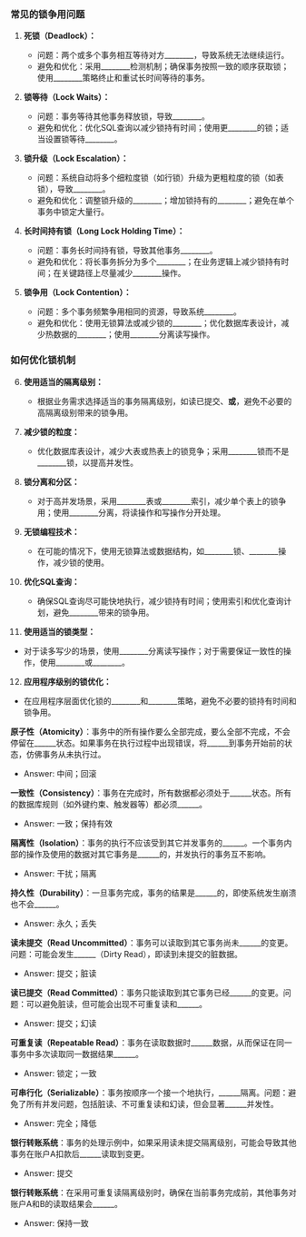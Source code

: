### 常见的锁争用问题

1. **死锁（Deadlock）：**
   - 问题：两个或多个事务相互等待对方________，导致系统无法继续运行。
   - 避免和优化：采用________检测机制；确保事务按照一致的顺序获取锁；使用________策略终止和重试长时间等待的事务。

2. **锁等待（Lock Waits）：**
   - 问题：事务等待其他事务释放锁，导致________。
   - 避免和优化：优化SQL查询以减少锁持有时间；使用更________的锁；适当设置锁等待________。

3. **锁升级（Lock Escalation）：**
   - 问题：系统自动将多个细粒度锁（如行锁）升级为更粗粒度的锁（如表锁），导致________。
   - 避免和优化：调整锁升级的________；增加锁持有的________；避免在单个事务中锁定大量行。

4. **长时间持有锁（Long Lock Holding Time）：**
   - 问题：事务长时间持有锁，导致其他事务________。
   - 避免和优化：将长事务拆分为多个________；在业务逻辑上减少锁持有时间；在关键路径上尽量减少________操作。

5. **锁争用（Lock Contention）：**
   - 问题：多个事务频繁争用相同的资源，导致系统________。
   - 避免和优化：使用无锁算法或减少锁的________；优化数据库表设计，减少热数据的________；使用________分离读写操作。

### 如何优化锁机制

6. **使用适当的隔离级别：**
   - 根据业务需求选择适当的事务隔离级别，如读已提交、________或________，避免不必要的高隔离级别带来的锁争用。

7. **减少锁的粒度：**
   - 优化数据库表设计，减少大表或热表上的锁竞争；采用________锁而不是________锁，以提高并发性。

8. **锁分离和分区：**
   - 对于高并发场景，采用________表或________索引，减少单个表上的锁争用；使用________分离，将读操作和写操作分开处理。

9. **无锁编程技术：**
   - 在可能的情况下，使用无锁算法或数据结构，如________锁、________操作，减少锁的使用。

10. **优化SQL查询：**
    - 确保SQL查询尽可能快地执行，减少锁持有时间；使用索引和优化查询计划，避免________带来的锁争用。

11. **使用适当的锁类型：**
   - 对于读多写少的场景，使用________分离读写操作；对于需要保证一致性的操作，使用________或________。

12. **应用程序级别的锁优化：**
   - 在应用程序层面优化锁的________和________策略，避免不必要的锁持有时间和锁争用。





**原子性（Atomicity）**：事务中的所有操作要么全部完成，要么全部不完成，不会停留在______状态。如果事务在执行过程中出现错误，将______到事务开始前的状态，仿佛事务从未执行过。
- Answer: 中间；回滚

**一致性（Consistency）**：事务在完成时，所有数据都必须处于______状态。所有的数据库规则（如外键约束、触发器等）都必须______。
- Answer: 一致；保持有效

**隔离性（Isolation）**：事务的执行不应该受到其它并发事务的______。一个事务内部的操作及使用的数据对其它事务是______的，并发执行的事务互不影响。
- Answer: 干扰；隔离

**持久性（Durability）**：一旦事务完成，事务的结果是______的，即使系统发生崩溃也不会______。
- Answer: 永久；丢失

**读未提交（Read Uncommitted）**：事务可以读取到其它事务尚未______的变更。问题：可能会发生______（Dirty Read），即读到未提交的脏数据。
- Answer: 提交；脏读

**读已提交（Read Committed）**：事务只能读取到其它事务已经______的变更。问题：可以避免脏读，但可能会出现不可重复读和______。
- Answer: 提交；幻读

**可重复读（Repeatable Read）**：事务在读取数据时______数据，从而保证在同一事务中多次读取同一数据结果______。
- Answer: 锁定；一致

**可串行化（Serializable）**：事务按顺序一个接一个地执行，______隔离。问题：避免了所有并发问题，包括脏读、不可重复读和幻读，但会显著______并发性。
- Answer: 完全；降低

**银行转账系统**：事务的处理示例中，如果采用读未提交隔离级别，可能会导致其他事务在账户A扣款后______读取到变更。
- Answer: 提交

**银行转账系统**：在采用可重复读隔离级别时，确保在当前事务完成前，其他事务对账户A和B的读取结果会______。
- Answer: 保持一致
